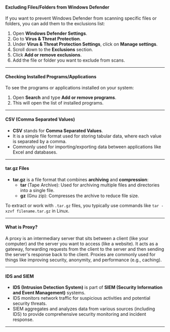 #### **Excluding Files/Folders from Windows Defender**

If you want to prevent Windows Defender from scanning specific files or folders, you can add them to the exclusions list:

1. Open **Windows Defender Settings**.
2. Go to **Virus & Threat Protection**.
3. Under **Virus & Threat Protection Settings**, click on **Manage settings**.
4. Scroll down to the **Exclusions** section.
5. Click **Add or remove exclusions**.
6. Add the file or folder you want to exclude from scans.

---

#### **Checking Installed Programs/Applications**

To see the programs or applications installed on your system:

1. Open **Search** and type **Add or remove programs**.
2. This will open the list of installed programs.

---

#### **CSV (Comma Separated Values)**

- **CSV** stands for **Comma Separated Values**.
- It is a simple file format used for storing tabular data, where each value is separated by a comma.
- Commonly used for importing/exporting data between applications like Excel and databases.

---

#### **tar.gz Files**

- **tar.gz** is a file format that combines **archiving** and **compression**:
    - **tar** (Tape Archive): Used for archiving multiple files and directories into a single file.
    - **gz** (Gnu zip): Compresses the archive to reduce file size.

To extract or work with `.tar.gz` files, you typically use commands like `tar -xzvf filename.tar.gz` in Linux.

---

#### **What is Proxy?**

A proxy is an intermediary server that sits between a client (like your computer) and the server you want to access (like a website). It acts as a gateway, forwarding requests from the client to the server and then sending the server's response back to the client. Proxies are commonly used for things like improving security, anonymity, and performance (e.g., caching).

---

#### **IDS and SIEM**

- **IDS (Intrusion Detection System)** is part of **SIEM (Security Information and Event Management)** systems.
- IDS monitors network traffic for suspicious activities and potential security threats.
- SIEM aggregates and analyzes data from various sources (including IDS) to provide comprehensive security monitoring and incident response.

---
